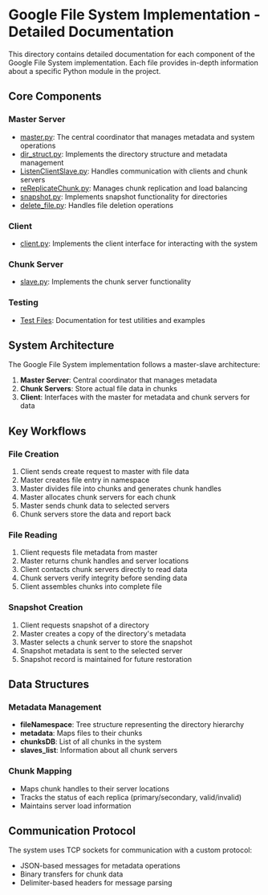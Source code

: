 # Google File System Implementation - Detailed Documentation

This directory contains detailed documentation for each component of the Google File System implementation. Each file provides in-depth information about a specific Python module in the project.

## Core Components

### Master Server
- [master.py](master_py.md): The central coordinator that manages metadata and system operations
- [dir_struct.py](dir_struct_py.md): Implements the directory structure and metadata management
- [ListenClientSlave.py](ListenClientSlave_py.md): Handles communication with clients and chunk servers
- [reReplicateChunk.py](reReplicateChunk_py.md): Manages chunk replication and load balancing
- [snapshot.py](snapshot_py.md): Implements snapshot functionality for directories
- [delete_file.py](delete_file_py.md): Handles file deletion operations

### Client
- [client.py](client_py.md): Implements the client interface for interacting with the system

### Chunk Server
- [slave.py](slave_py.md): Implements the chunk server functionality

### Testing
- [Test Files](test_files.md): Documentation for test utilities and examples

## System Architecture

The Google File System implementation follows a master-slave architecture:

1. **Master Server**: Central coordinator that manages metadata
2. **Chunk Servers**: Store actual file data in chunks
3. **Client**: Interfaces with the master for metadata and chunk servers for data

## Key Workflows

### File Creation
1. Client sends create request to master with file data
2. Master creates file entry in namespace
3. Master divides file into chunks and generates chunk handles
4. Master allocates chunk servers for each chunk
5. Master sends chunk data to selected servers
6. Chunk servers store the data and report back

### File Reading
1. Client requests file metadata from master
2. Master returns chunk handles and server locations
3. Client contacts chunk servers directly to read data
4. Chunk servers verify integrity before sending data
5. Client assembles chunks into complete file

### Snapshot Creation
1. Client requests snapshot of a directory
2. Master creates a copy of the directory's metadata
3. Master selects a chunk server to store the snapshot
4. Snapshot metadata is sent to the selected server
5. Snapshot record is maintained for future restoration

## Data Structures

### Metadata Management
- **fileNamespace**: Tree structure representing the directory hierarchy
- **metadata**: Maps files to their chunks
- **chunksDB**: List of all chunks in the system
- **slaves_list**: Information about all chunk servers

### Chunk Mapping
- Maps chunk handles to their server locations
- Tracks the status of each replica (primary/secondary, valid/invalid)
- Maintains server load information

## Communication Protocol

The system uses TCP sockets for communication with a custom protocol:
- JSON-based messages for metadata operations
- Binary transfers for chunk data
- Delimiter-based headers for message parsing
